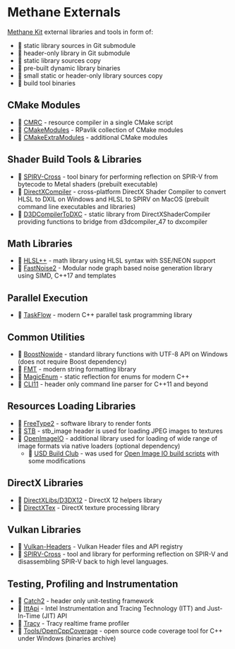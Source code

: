 # Methane Externals
[Methane Kit](https://github.com/egorodet/MethaneKit) external libraries and tools in form of:
- :blue_book: static library sources in Git submodule
- :green_book: header-only library in Git submodule
- :orange_book: static library sources copy
- :closed_book: pre-built dynamic library binaries
- :scroll: small static or header-only library sources copy
- :hammer: build tool binaries

## CMake Modules
- :green_book: [CMRC](https://github.com/vector-of-bool/cmrc) - resource compiler in a single CMake script
- :green_book: [CMakeModules](https://github.com/rpavlik/cmake-modules) - RPavlik collection of CMake modules
- :scroll: [CMakeExtraModules](https://github.com/bilke/cmake-modules/) - additional CMake modules

## Shader Build Tools & Libraries
- :hammer: [SPIRV-Cross](https://github.com/KhronosGroup/SPIRV-Cross) - tool binary for performing reflection on SPIR-V from bytecode to Metal shaders (prebuilt executable)
- :hammer: [DirectXCompiler](https://github.com/microsoft/DirectXShaderCompiler) - cross-platform DirectX Shader Compiler to convert HLSL to DXIL on Windows and HLSL to SPIRV on MacOS (prebuilt command line executables and libraries)
- :scroll: [D3DCompilerToDXC](https://github.com/microsoft/DirectXShaderCompiler/blob/master/tools/clang/tools/d3dcomp/) - static library from DirectXShaderCompiler providing functions to bridge from d3dcompiler_47 to dxcompiler

## Math Libraries

- :green_book: [HLSL++](https://github.com/redorav/hlslpp) - math library using HLSL syntax with SSE/NEON support
- :blue_book: [FastNoise2](https://github.com/Auburn/FastNoise2) - Modular node graph based noise generation library using SIMD, C++17 and templates

## Parallel Execution

- :green_book: [TaskFlow](https://github.com/taskflow/taskflow) - modern C++ parallel task programming library

## Common Utilities

- :blue_book: [BoostNowide](https://github.com/boostorg/nowide) - standard library functions with UTF-8 API on Windows (does not require Boost dependency)
- :blue_book: [FMT](https://github.com/fmtlib/fmt) - modern string formatting library
- :green_book: [MagicEnum](https://github.com/Neargye/magic_enum) - static reflection for enums for modern C++
- :green_book: [CLI11](https://github.com/CLIUtils/CLI11) - header only command line parser for C++11 and beyond
  
## Resources Loading Libraries

- :blue_book: [FreeType2](https://www.freetype.org/) - software library to render fonts
- :green_book: [STB](https://github.com/nothings/stb) - stb_image header is used for loading JPEG images to textures
- :closed_book: [OpenImageIO](https://github.com/OpenImageIO/oiio) - additional library used for loading of wide range of image formats via native loaders (optional dependency)
  - :scroll: [USD Build Club](https://github.com/vfxpro99/usd-build-club) - was used for [Open Image IO build scripts](OpenImageIO/build) with some modifications

## DirectX Libraries

- :scroll: [DirectXLibs/D3DX12](https://github.com/Microsoft/DirectX-Graphics-Samples/tree/master/Libraries/D3DX12) - DirectX 12 helpers library
- :blue_book: [DirectXTex](https://github.com/microsoft/DirectXTex) - DirectX texture processing library

## Vulkan Libraries

- :green_book: [Vulkan-Headers](https://github.com/KhronosGroup/Vulkan-Headers) - Vulkan Header files and API registry
- :blue_book: [SPIRV-Cross](https://github.com/KhronosGroup/SPIRV-Cross) - tool and library for performing reflection on SPIR-V and disassembling SPIR-V back to high level languages.

## Testing, Profiling and Instrumentation

- :green_book: [Catch2](https://github.com/catchorg/Catch2) - header only unit-testing framework
- :green_book: [IttApi](https://github.com/intel/ittapi) - Intel Instrumentation and Tracing Technology (ITT) and Just-In-Time (JIT) API
- :blue_book: [Tracy](https://github.com/wolfpld/tracy) - Tracy realtime frame profiler
- :hammer: [Tools/OpenCppCoverage](https://github.com/OpenCppCoverage/OpenCppCoverage) - open source code coverage tool for C++ under Windows (binaries archive)

